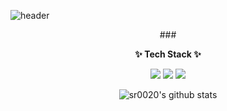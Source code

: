 ![header](https://capsule-render.vercel.app/api?type=waving&color=50bcdf&height=250&section=header&text=YJ&fontSize=75)

<center>

###<center> <b>✨ Tech Stack ✨</b> </center>
<!-- #### <center> <b>[ used as the main ]</b> </center> -->
<a href="클릭시 이동할 링크" target="_blank"><img src="https://img.shields.io/badge/Javascript-F7DF1E?style=flat-square&logo=javascript&logoColor=black"/></a>
<a href="클릭시 이동할 링크" target="_blank"><img src="https://img.shields.io/badge/HTML-E34F26?style=flat-square&logo=html5&logoColor=black"/></a>
<a href="클릭시 이동할 링크" target="_blank"><img src="https://img.shields.io/badge/CSS-1572B6?style=flat-square&logo=css3&logoColor=black"/></a>

![sr0020's github stats](https://github-readme-stats.vercel.app/api?username=sr0020&show_icons=true)

</center>

<!-- <img src="https://img.shields.io/badge/Javascript-F7DF1E?style=for-the-badge&logo=javascript&logoColor=black">
<img src="https://img.shields.io/badge/HTML-E34F26?style=for-the-badge&logo=html5&logoColor=black">
<img src="https://img.shields.io/badge/CSS-1572B6?style=for-the-badge&logo=css3&logoColor=black"> -->
